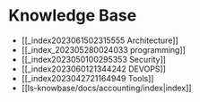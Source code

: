 # Knowledge Base

- [[_index2023061502315555 Architecture]]
- [[_index_202305280024033 programming]]
- [[_index2023050100295353 Security]]
- [[_index2023060121344242 DEVOPS]]
- [[_index2023042721164949 Tools]]
- [[ls-knowbase/docs/accounting/index|index]]



